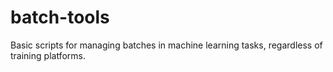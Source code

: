 # batch-tools
Basic scripts for managing batches in machine learning tasks, regardless of training platforms.
